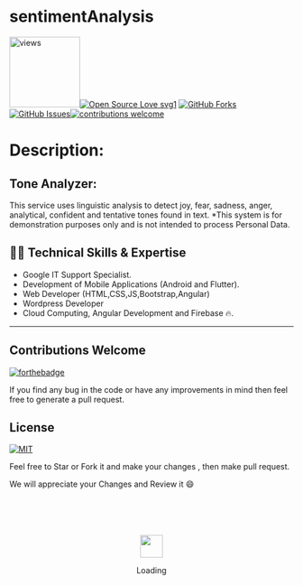 # sentimentAnalysis



<a href="https://github.com/Abdullah-Sheikh"><img alt="views" title="Github views" src="https://komarev.com/ghpvc/?username=Abdullah-Sheikh&style=flat-square" width="125"/></a>[![Open Source Love svg1](https://badges.frapsoft.com/os/v1/open-source.svg?v=103)](#) [![GitHub Forks](https://img.shields.io/github/forks/Abdullah-Sheikh/sentimentAnalysis.svg?style=social&label=Fork&maxAge=2592000)](https://www.github.com/Abdullah/sentimentAnalysis/fork)[![GitHub Issues](https://img.shields.io/github/issues/Abdullah-Sheikh/sentimentAnalysis.svg?style=flat&label=Issues&maxAge=2592000)](https://www.github.com/Abdullah-Sheikh/sentimentAnalysis/issues)[![contributions welcome](https://img.shields.io/badge/contributions-welcome-brightgreen.svg?style=flat&label=Contributions&colorA=red&colorB=black	)](#)



# Description:



## Tone Analyzer:

This service uses linguistic analysis to detect joy, fear, sadness, anger, analytical, confident and tentative tones found in text.
*This system is for demonstration purposes only and is not intended to process Personal Data.









## 👨‍💻 Technical Skills & Expertise
- Google IT Support Specialist.
- Development of  Mobile Applications (Android and Flutter).
- Web Developer (HTML,CSS,JS,Bootstrap,Angular)
- Wordpress Developer
- Cloud Computing, Angular Development and Firebase 🔥.

<hr>

## Contributions Welcome
[![forthebadge](https://forthebadge.com/images/badges/built-with-love.svg)](#)

If you find any bug in the code or have any improvements in mind then feel free to generate a pull request.


## License
[![MIT](https://img.shields.io/cocoapods/l/AFNetworking.svg?style=style&label=License&maxAge=2592000)](../master/LICENSE)            
	      


Feel free to Star or Fork it and make your changes , then make pull request.

We will appreciate your Changes and Review it 😄

<div align="center">
	<br>
	<br>
	<br>
	<br>
	<img src="https://enterprise.github.com/assets/spinners/octocat-spinner-128-26a44333917854c6794d55eac947b1277fced54f1f60c5df5d93431db8753bc5.gif" width="40" height="40">
	<p>Loading</p>
	<br>
	<br>
	<br>
	<br>
</div>
